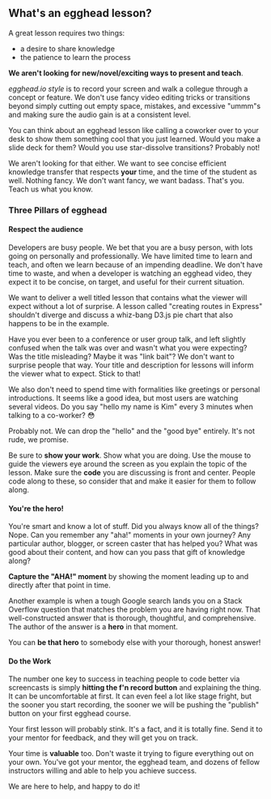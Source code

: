 ## What's an egghead lesson?

A great lesson requires two things:

* a desire to share knowledge
* the patience to learn the process

**We aren't looking for new/novel/exciting ways to present and teach**. 

*egghead.io style* is to record your screen and walk a collegue through a concept or feature. We don't use fancy video editing tricks or transitions beyond simply cutting out empty space, mistakes, and excessive "ummm"s and making sure the audio gain is at a consistent level.

You can think about an egghead lesson like calling a coworker over to your desk to show them something cool that you just learned. Would you make a slide deck for them? Would you use star-dissolve transitions? Probably not!

We aren't looking for that either. We want to see concise efficient knowledge transfer that respects **your** time, and the time of the student as well. Nothing fancy. We don't want fancy, we want badass. That's you. Teach us what you know.

### Three Pillars of egghead

#### Respect the audience

Developers are busy people. We bet that you are a busy person, with lots going on personally and professionally. We have limited time to learn and teach, and often we learn because of an impending deadline. We don't have time to waste, and when a developer is watching an egghead video, they expect it to be concise, on target, and useful for their current situation.

We want to deliver a well titled lesson that contains what the viewer will expect without a lot of surprise. A lesson called "creating routes in Express" shouldn't diverge and discuss a whiz-bang D3.js pie chart that also happens to be in the example.

Have you ever been to a conference or user group talk, and left slightly confused when the talk was over and wasn't what you were expecting? Was the title misleading? Maybe it was "link bait"? We don't want to surprise people that way. Your title and description for lessons will inform the viewer what to expect. Stick to that!

We also don't need to spend time with formalities like greetings or personal introductions. It seems like a good idea, but most users are watching several videos. Do you say "hello my name is Kim" every 3 minutes when talking to a co-worker? 😳

Probably not. We can drop the "hello" and the "good bye" entirely. It's not rude, we promise.

Be sure to **show your work**. Show what you are doing. Use the mouse to guide the viewers eye around the screen as you explain the topic of the lesson. Make sure the **code** you are discussing is front and center. People code along to these, so consider that and make it easier for them to follow along.

#### You're the hero!

You're smart and know a lot of stuff. Did you always know all of the things? Nope. Can you remember any "aha!" moments in your own journey? Any particular author, blogger, or screen caster that has helped you? What was good about their content, and how can you pass that gift of knowledge along?

**Capture the "AHA!" moment** by showing the moment leading up to and directly after that point in time.

Another example is when a tough Google search lands you on a Stack Overflow question that matches the problem you are having right now. That well-constructed answer that is thorough, thoughtful, and comprehensive. The author of the answer is a **hero** in that moment.

You can **be that hero** to somebody else with your thorough, honest answer!

#### Do the Work

The number one key to success in teaching people to code better via screencasts is simply **hitting the f'n record button** and explaining the thing. It can be uncomfortable at first. It can even feel a lot like stage fright, but the sooner you start recording, the sooner we will be pushing the "publish" button on your first egghead course.

Your first lesson will probably stink. It's a fact, and it is totally fine. Send it to your mentor for feedback, and they will get you on track.

Your time is **valuable** too. Don't waste it trying to figure everything out on your own. You've got your mentor, the egghead team, and dozens of fellow instructors willing and able to help you achieve success.

We are here to help, and happy to do it!


